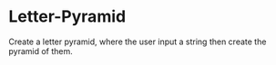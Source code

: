 # Letter-Pyramid
Create a letter pyramid, where the user input a string then create the pyramid of them. 
